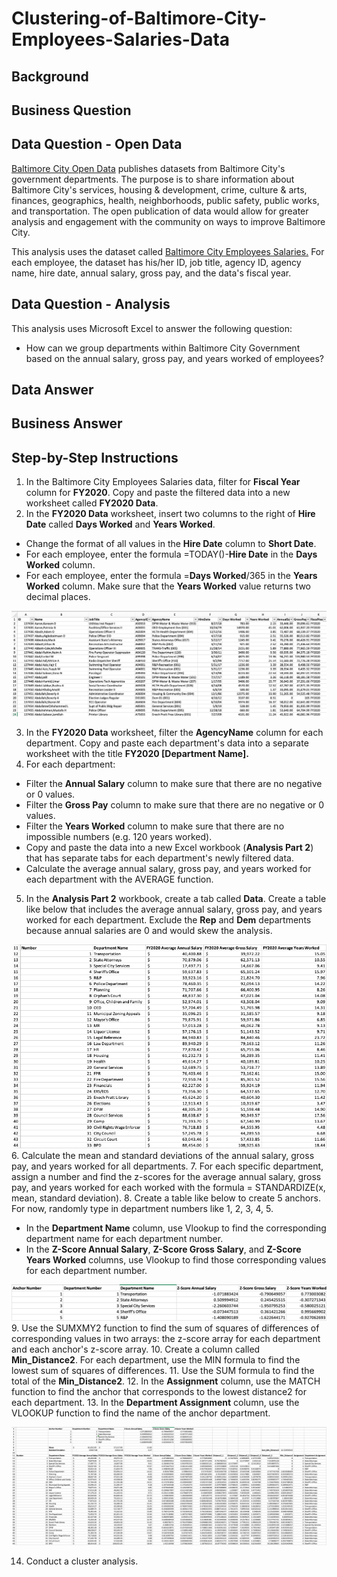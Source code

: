 # Clustering-of-Baltimore-City-Employees-Salaries-Data

## Background

## Business Question

## Data Question - Open Data
[Baltimore City Open Data](https://data.baltimorecity.gov) publishes datasets from Baltimore City's government departments. The purpose is to share information about Baltimore City's services, housing & development, crime, culture & arts, finances, geographics, health, neighborhoods, public safety, public works, and transportation. The open publication of data would allow for greater analysis and engagement with the community on ways to improve Baltimore City.  

This analysis uses the dataset called [Baltimore City Employees Salaries.](https://data.baltimorecity.gov/City-Government/Baltimore-City-Employees-Salaries/w28m-utix) For each employee, the dataset has his/her ID, job title, agency ID, agency name, hire date, annual salary, gross pay, and the data's fiscal year. 

## Data Question - Analysis
This analysis uses Microsoft Excel to answer the following question: 
- How can we group departments within Baltimore City Government based on the annual salary, gross pay, and years worked of employees? 

## Data Answer

## Business Answer

## Step-by-Step Instructions
1. In the Baltimore City Employees Salaries data, filter for **Fiscal Year** column for **FY2020**. Copy and paste the filtered data into a new worksheet called **FY2020 Data**.  
2. In the **FY2020 Data** worksheet, insert two columns to the right of **Hire Date** called **Days Worked** and **Years Worked**. 
- Change the format of all values in the **Hire Date** column to **Short Date**. 
- For each employee, enter the formula =TODAY()-**Hire Date** in the **Days Worked** column.
- For each employee, enter the formula =**Days Worked**/365 in the **Years Worked** column. Make sure that the **Years Worked** value returns two decimal places. 

![alt text](https://github.com/Daphne-Tang/Clustering-of-Baltimore-City-Employees-Salaries-Data/blob/main/Screenshots%20for%20Instructions/Adding%20Days%20and%20Years%20Worked.png)

3. In the **FY2020 Data** worksheet, filter the **AgencyName** column for each department. Copy and paste each department's data into a separate worksheet with the title **FY2020 [Department Name].**
4. For each department: 
- Filter the **Annual Salary** column to make sure that there are no negative or 0 values. 
- Filter the **Gross Pay** column to make sure that there are no negative or 0 values. 
- Filter the **Years Worked** column to make sure that there are no impossible numbers (e.g. 120 years worked). 
- Copy and paste the data into a new Excel workbook (**Analysis Part 2**) that has separate tabs for each department's newly filtered data.
- Calculate the average annual salary, gross pay, and years worked for each department with the AVERAGE function. 
5. In the **Analysis Part 2** workbook, create a tab called **Data**. Create a table like below that includes the average annual salary, gross pay, and years worked for each department. Exclude the **Rep** and **Dem** departments because annual salaries are 0 and would skew the analysis.

![alt text](https://github.com/Daphne-Tang/Clustering-of-Baltimore-City-Employees-Salaries-Data/blob/main/Screenshots%20for%20Instructions/Data.png)
6. Calculate the mean and standard deviations of the annual salary, gross pay, and years worked for all departments.
7. For each specific department, assign a number and find the z-scores for the average annual salary, gross pay, and years worked for each worked with the formula = STANDARDIZE(x, mean, standard deviation).
8. Create a table like below to create 5 anchors. For now, randomly type in department numbers like 1, 2, 3, 4, 5. 
- In the **Department Name** column, use Vlookup to find the corresponding department name for each department number.
- In the **Z-Score Annual Salary**, **Z-Score Gross Salary**, and **Z-Score Years Worked** columns, use Vlookup to find those corresponding values for each department number. 

![alt text](https://github.com/Daphne-Tang/Clustering-of-Baltimore-City-Employees-Salaries-Data/blob/main/Screenshots%20for%20Instructions/Anchor.png)
9. Use the SUMXMY2 function to find the sum of squares of differences of corresponding values in two arrays: the z-score array for each department and each anchor's z-score array. 
10. Create a column called **Min_Distance2**. For each department, use the MIN formula to find the lowest sum of squares of differences. 
11. Use the SUM formula to find the total of the **Min_Distance2**.
12. In the **Assignment** column, use the MATCH function to find the anchor that corresponds to the lowest distance2 for each department. 
13. In the **Department Assignment** column, use the VLOOKUP function to find the name of the anchor department. 

![alt text](https://github.com/Daphne-Tang/Clustering-of-Baltimore-City-Employees-Salaries-Data/blob/main/Screenshots%20for%20Instructions/Cluster.png)

14. Conduct a cluster analysis.
